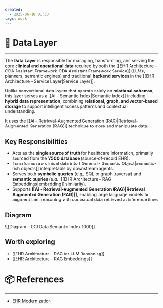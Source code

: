 ```yaml
---
created:
  - 2025-06-18 01:30
tags: work
---
```

# 📃 Data Layer

---
The **Data Layer** is responsible for managing, transforming, and serving the core **clinical and operational data** required by both the [[EHR Architecture - CDA Assistant Framework|CDA Assistant Framework Service]] (LLMs, planners, semantic engines) and traditional **backend services** in the [[EHR Architecture - Service Layer|Service Layer]].

Unlike conventional data layers that operate solely on **relational schemas**, this layer serves as a [[Ai - Semantic Index|Semantic Index]] including **hybrid data representation**, combining **relational, graph, and vector-based storage** to support intelligent access patterns and contextual understanding.

It uses the [[Ai - Retrieval-Augmented Generation (RAG)|Retrieval-Augmented Generation (RAG)]] technique to store and manipulate data.

## Key Responsibilities

- Acts as the **single source of truth** for healthcare information, primarily sourced from the **V500 database** (source-of-record EHR).
- Transforms raw clinical data into [[General - Semantic Object|semantic-rich objects]] interpretable by downstream agents.
- Serves both **symbolic queries** (e.g., SQL or graph traversal) and **semantic queries** (e.g., [[EHR Architecture - RAG Embeddings|embedding]] similarity).
- Supports **[[Ai - Retrieval-Augmented Generation (RAG)|Retrieval Augmented Generation (RAG)]]**, enabling large language models to augment their reasoning with contextual data retrieved at inference time.

## Diagram
![[Diagram - OCI Data Semantic Index|1000]]

## Worth exploring
- [[EHR Architecture - RAG for LLM Reasoning]]
- [[EHR Architecture - RAG Embeddings]]
# 📦 References
---
- [EHR Modernization](https://confluence.oraclecorp.com/confluence/display/OCIGBUCA/EHR+Modernization+DDR)